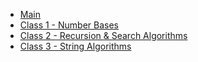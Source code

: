 <!-- _sidebar.md -->
* [Main](classes/main.md)
* [Class 1 - Number Bases](classes/class1.md)
* [Class 2 - Recursion & Search Algorithms](classes/class2.md)
* [Class 3 - String Algorithms](classes/class3.md)
